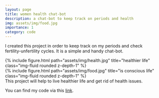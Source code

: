 ```yaml
---
layout: page
title: women health chat-bot
description: a chat-bot to keep track on periods and health
img: assets/img/food.jpg
importance: 1
category: code
---
```


I created this project in order to keep track on my periods and check fertility-unfertility cycles. It is a simple and handy chat-bot.

<div class="row">
    <div class="col-sm mt-3 mt-md-0">
        {% include figure.html path="assets/img/health.jpg" title="healthier life" class="img-fluid rounded z-depth-1" %}
    </div>
    <div class="col-sm mt-3 mt-md-0">
        {% include figure.html path="assets/img/food.jpg" title="is conscious life" class="img-fluid rounded z-depth-1" %}
    </div>
</div>
<div class="caption">
    This project will help to live healthier life and get rid of health issues.
</div>

You can find my code via this [link](https://github.com/dashapetr/WomenHealthChatBot). 
